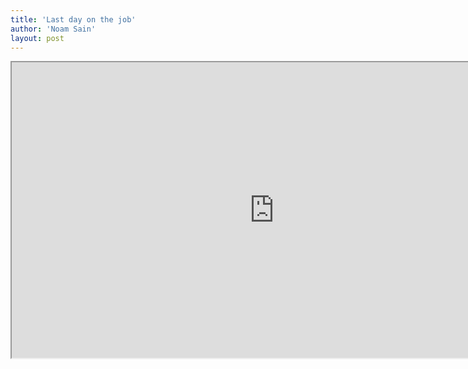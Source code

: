 ```yaml
---
title: 'Last day on the job'
author: 'Noam Sain'
layout: post
---
```


<iframe allowfullscreen="" height="473" src="https://www.youtube.com/embed/jIeU5CWpsPs?feature=oembed" title="last day on the job" width="840"></iframe>
